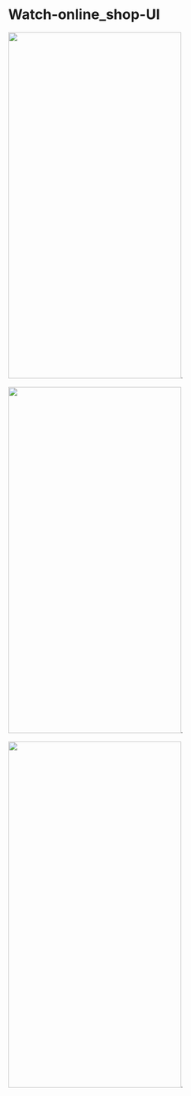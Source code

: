 # Watch-online_shop-UI


<img src="https://user-images.githubusercontent.com/96940619/225061155-659ad289-609d-41d8-b973-f4e827a8194c.jpg" width="350" height="700">.

<img src="https://user-images.githubusercontent.com/96940619/225061125-97797c74-ca59-41ff-bee9-1cce95bd0323.jpg" width="350" height="700">.

<img src="https://user-images.githubusercontent.com/96940619/225061145-498bdd1d-f83d-4d43-b514-ba21bcc7f3ad.jpg" width="350" height="700">.


